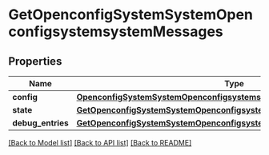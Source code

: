 # GetOpenconfigSystemSystemOpenconfigsystemsystemMessages

## Properties
Name | Type | Description | Notes
------------ | ------------- | ------------- | -------------
**config** | [**OpenconfigSystemSystemOpenconfigsystemsystemMessagesConfig**](OpenconfigSystemSystemOpenconfigsystemsystemMessagesConfig.md) |  | [optional] 
**state** | [**GetOpenconfigSystemSystemOpenconfigsystemsystemMessagesState**](GetOpenconfigSystemSystemOpenconfigsystemsystemMessagesState.md) |  | [optional] 
**debug_entries** | [**GetOpenconfigSystemSystemOpenconfigsystemsystemMessagesDebugentries**](GetOpenconfigSystemSystemOpenconfigsystemsystemMessagesDebugentries.md) |  | [optional] 

[[Back to Model list]](../README.md#documentation-for-models) [[Back to API list]](../README.md#documentation-for-api-endpoints) [[Back to README]](../README.md)


